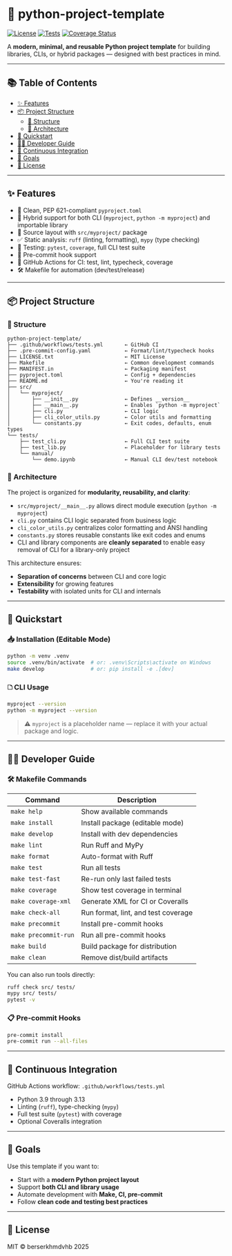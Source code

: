 # 🧰 python-project-template

[![License](https://img.shields.io/github/license/berserkhmdvhb/python-project-template)](LICENSE.txt)
[![Tests](https://github.com/berserkhmdvhb/python-project-template/actions/workflows/tests.yml/badge.svg)](https://github.com/berserkhmdvhb/python-project-template/actions/workflows/tests.yml)
[![Coverage Status](https://coveralls.io/repos/github/berserkhmdvhb/python-project-template/badge.svg?branch=main)](https://coveralls.io/github/berserkhmdvhb/python-project-template?branch=main)

A **modern, minimal, and reusable Python project template** for building libraries, CLIs, or hybrid packages — designed with best practices in mind.

---

## 📚 Table of Contents

- [✨ Features](#✨-features)
- [📦 Project Structure](#📆-project-structure)
  -  [📂 Structure](#📂-structure)
  -  [🧱 Architecture](#🧱-architecture)
- [🚀 Quickstart](#🚀-quickstart)
- [🧑‍💼 Developer Guide](#🧑‍💼-developer-guide)
- [🔁 Continuous Integration](#🔁-continuous-integration)
- [🎯 Goals](#🎯-goals)
- [📄 License](#📄-license)

---

## ✨ Features

* 📜 Clean, PEP 621-compliant `pyproject.toml`
* 🧱 Hybrid support for both CLI (`myproject`, `python -m myproject`) and importable library
* 📁 Source layout with `src/myproject/` package
* ✅ Static analysis: `ruff` (linting, formatting), `mypy` (type checking)
* 🧪 Testing: `pytest`, `coverage`, full CLI test suite
* 👋 Pre-commit hook support
* 🔁 GitHub Actions for CI: test, lint, typecheck, coverage
* 🛠 Makefile for automation (dev/test/release)

---

## 📦 Project Structure

### 📂 Structure

```
python-project-template/
├── .github/workflows/tests.yml       ← GitHub CI
├── .pre-commit-config.yaml           ← Format/lint/typecheck hooks
├── LICENSE.txt                       ← MIT License
├── Makefile                          ← Common development commands
├── MANIFEST.in                       ← Packaging manifest
├── pyproject.toml                    ← Config + dependencies
├── README.md                         ← You're reading it
├── src/
│   └── myproject/
│       ├── __init__.py               ← Defines __version__
│       ├── __main__.py               ← Enables `python -m myproject`
│       ├── cli.py                    ← CLI logic
│       ├── cli_color_utils.py        ← Color utils and formatting
│       └── constants.py              ← Exit codes, defaults, enum types
└── tests/
    ├── test_cli.py                   ← Full CLI test suite
    ├── test_lib.py                   ← Placeholder for library tests
    └── manual/
        └── demo.ipynb                ← Manual CLI dev/test notebook
```

### 🧱 Architecture

The project is organized for **modularity, reusability, and clarity**:

* `src/myproject/__main__.py` allows direct module execution (`python -m myproject`)
* `cli.py` contains CLI logic separated from business logic
* `cli_color_utils.py` centralizes color formatting and ANSI handling
* `constants.py` stores reusable constants like exit codes and enums
* CLI and library components are **cleanly separated** to enable easy removal of CLI for a library-only project

This architecture ensures:

* **Separation of concerns** between CLI and core logic
* **Extensibility** for growing features
* **Testability** with isolated units for CLI and internals

---

## 🚀 Quickstart

### 📥 Installation (Editable Mode)

```bash
python -m venv .venv
source .venv/bin/activate  # or: .venv\Scripts\activate on Windows
make develop               # or: pip install -e .[dev]
```

### 🗅 CLI Usage

```bash
myproject --version
python -m myproject --version
```

> ⚠️ `myproject` is a placeholder name — replace it with your actual package and logic.

---

## 🧑‍💼 Developer Guide

### 🛠 Makefile Commands

| Command              | Description                         |
| -------------------- | ----------------------------------- |
| `make help`          | Show available commands             |
| `make install`       | Install package (editable mode)     |
| `make develop`       | Install with dev dependencies       |
| `make lint`          | Run Ruff and MyPy                   |
| `make format`        | Auto-format with Ruff               |
| `make test`          | Run all tests                       |
| `make test-fast`     | Re-run only last failed tests       |
| `make coverage`      | Show test coverage in terminal      |
| `make coverage-xml`  | Generate XML for CI or Coveralls    |
| `make check-all`     | Run format, lint, and test coverage |
| `make precommit`     | Install pre-commit hooks            |
| `make precommit-run` | Run all pre-commit hooks            |
| `make build`         | Build package for distribution      |
| `make clean`         | Remove dist/build artifacts         |

You can also run tools directly:

```bash
ruff check src/ tests/
mypy src/ tests/
pytest -v
```

### 📋 Pre-commit Hooks

```bash
pre-commit install
pre-commit run --all-files
```

---

## 🔁 Continuous Integration

GitHub Actions workflow: `.github/workflows/tests.yml`

* Python 3.9 through 3.13
* Linting (`ruff`), type-checking (`mypy`)
* Full test suite (`pytest`) with coverage
* Optional Coveralls integration

---

## 🎯 Goals

Use this template if you want to:

* Start with a **modern Python project layout**
* Support **both CLI and library usage**
* Automate development with **Make, CI, pre-commit**
* Follow **clean code and testing best practices**

---

## 📄 License

MIT © berserkhmdvhb 2025
